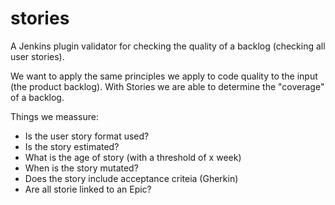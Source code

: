 # stories
A Jenkins plugin validator for checking the quality of a backlog (checking all user stories). 

We want to apply the same principles we apply to code quality to the input (the product backlog). 
With Stories we are able to determine the "coverage" of a backlog. 

Things we meassure:
* Is the user story format used?
* Is the story estimated?
* What is the age of story (with a threshold of x week)
* When is the story mutated?
* Does the story include acceptance criteia (Gherkin)
* Are all storie linked to an Epic?


